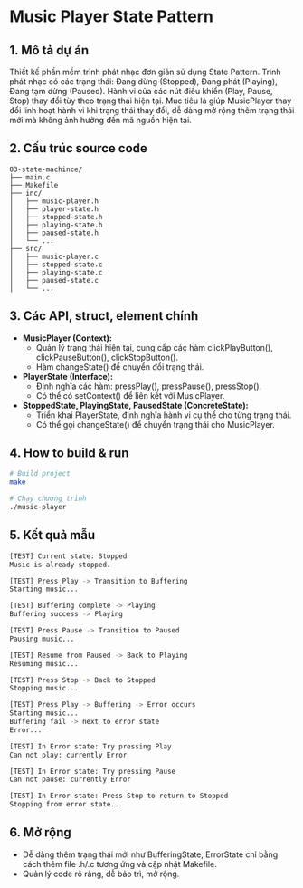 # Music Player State Pattern

## 1. Mô tả dự án
Thiết kế phần mềm trình phát nhạc đơn giản sử dụng State Pattern. Trình phát nhạc có các trạng thái: Đang dừng (Stopped), Đang phát (Playing), Đang tạm dừng (Paused). Hành vi của các nút điều khiển (Play, Pause, Stop) thay đổi tùy theo trạng thái hiện tại. Mục tiêu là giúp MusicPlayer thay đổi linh hoạt hành vi khi trạng thái thay đổi, dễ dàng mở rộng thêm trạng thái mới mà không ảnh hưởng đến mã nguồn hiện tại.

## 2. Cấu trúc source code
```
03-state-machince/
├── main.c                
├── Makefile              
├── inc/                 
│   ├── music-player.h        
│   ├── player-state.h         
│   ├── stopped-state.h        
│   ├── playing-state.h      
│   ├── paused-state.h        
│   └── ...                  
├── src/                
│   ├── music-player.c       
│   ├── stopped-state.c        
│   ├── playing-state.c        
│   ├── paused-state.c         
│   └── ...                  
```

## 3. Các API, struct, element chính
- **MusicPlayer (Context):**
  - Quản lý trạng thái hiện tại, cung cấp các hàm clickPlayButton(), clickPauseButton(), clickStopButton().
  - Hàm changeState() để chuyển đổi trạng thái.
- **PlayerState (Interface):**
  - Định nghĩa các hàm: pressPlay(), pressPause(), pressStop().
  - Có thể có setContext() để liên kết với MusicPlayer.
- **StoppedState, PlayingState, PausedState (ConcreteState):**
  - Triển khai PlayerState, định nghĩa hành vi cụ thể cho từng trạng thái.
  - Có thể gọi changeState() để chuyển trạng thái cho MusicPlayer.

## 4. How to build & run
```bash
# Build project
make

# Chạy chương trình
./music-player
```

## 5. Kết quả mẫu

```bash
[TEST] Current state: Stopped
Music is already stopped.

[TEST] Press Play -> Transition to Buffering
Starting music...

[TEST] Buffering complete -> Playing
Buffering success -> Playing

[TEST] Press Pause -> Transition to Paused
Pausing music...

[TEST] Resume from Paused -> Back to Playing
Resuming music...

[TEST] Press Stop -> Back to Stopped
Stopping music...

[TEST] Press Play -> Buffering -> Error occurs
Starting music...
Buffering fail -> next to error state
Error...

[TEST] In Error state: Try pressing Play
Can not play: currently Error

[TEST] In Error state: Try pressing Pause
Can not pause: currently Error

[TEST] In Error state: Press Stop to return to Stopped
Stopping from error state...
```

## 6. Mở rộng
- Dễ dàng thêm trạng thái mới như BufferingState, ErrorState chỉ bằng cách thêm file .h/.c tương ứng và cập nhật Makefile.
- Quản lý code rõ ràng, dễ bảo trì, mở rộng.
